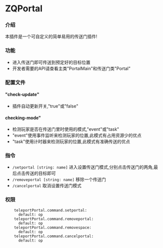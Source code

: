 # ZQPortal
### 介绍
本插件是一个可自定义的简单易用的传送门插件!
### 功能
- 进入传送门即可传送到预定好的目标位置
- 开发者需要的API请查看主类"PortalMain"和传送门类"Portal"
### 配置文件
#### "check-update"
- 插件自动更新开关,"true"或"false"
#### checking-mode"
- 检测玩家是否在传送门里时使用的模式,"event"或"task"
- "event"使用事件监听来检测玩家的位置,此模式有占用资源少的优点
- "task"使用计时器来检测玩家的位置,此模式有准确传送的优点
### 指令
- `/setportal [string: name]` 进入设置传送门模式,分别点击传送门的两角,最后点击传送的目标即可
- `/removeportal [string: name]` 移除一个传送门
- `/cancelportal` 取消设置传送门模式
### 权限
        teleportPortal.command.setportal:
          default: op
        teleportPortal.command.removeportal:
          default: op
        teleportPortal.command.removespace:
          default: op
        teleportPortal.command.cancelportal:
          default: op